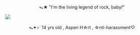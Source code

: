 <p align="center">
  <img src="https://files.catbox.moe/t51739.gif" alt="" title="gif made by me, NF2U !!">
<p align="center">

<p align="center"> ᯓ★ "I'm the living legend of rock, baby!" <p align="center">

  <img src="https://komarev.com/ghpvc/?username=adogsmeow">

<p align="center"> ᯓ✦∘˙ 14 yrs old , Aspen H☆rt , ☆nti-harassment♡  <p align="center">
  
<p align="center">
  <img src="https://files.catbox.moe/9bba0d.gif" alt="" title="gif made by me, NF2U !!">
<p align="center">
